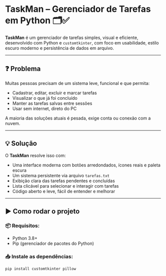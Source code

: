 # TaskMan – Gerenciador de Tarefas em Python 🗂️✅

**TaskMan** é um gerenciador de tarefas simples, visual e eficiente, desenvolvido com Python e `customtkinter`, com foco em usabilidade, estilo escuro moderno e persistência de dados em arquivo.

---

## ❓ Problema

Muitas pessoas precisam de um sistema leve, funcional e que permita:
- Cadastrar, editar, excluir e marcar tarefas
- Visualizar o que já foi concluído
- Manter as tarefas salvas entre sessões
- Usar sem internet, direto do PC

A maioria das soluções atuais é pesada, exige conta ou conexão com a nuvem.

---

## 💡 Solução

O **TaskMan** resolve isso com:
- Uma interface moderna com botões arredondados, ícones reais e paleta escura
- Um sistema persistente via arquivo `tarefas.txt`
- Exibição clara das tarefas pendentes e concluídas
- Lista clicável para selecionar e interagir com tarefas
- Código aberto e leve, fácil de entender e melhorar

---

## ▶️ Como rodar o projeto

### 📦 Requisitos:

- Python 3.8+
- Pip (gerenciador de pacotes do Python)

### 📥 Instale as dependências:

```bash
pip install customtkinter pillow
